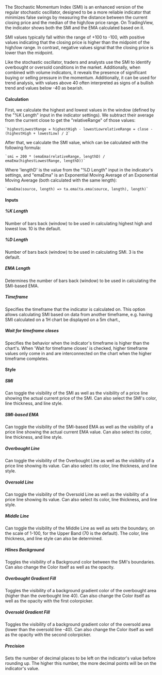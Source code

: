 The Stochastic Momentum Index (SMI) is an enhanced version of the regular stochastic oscillator, designed to be a more reliable indicator that minimizes false swings by measuring the distance between the current closing price and the median of the high/low price range. On TradingView, the indicator shows both the SMI and the EMA calculated based on it.

SMI values typically fall within the range of +100 to -100, with positive values indicating that the closing price is higher than the midpoint of the high/low range. In contrast, negative values signal that the closing price is lower than the midpoint.

Like the stochastic oscillator, traders and analysts use the SMI to identify overbought or oversold conditions in the market. Additionally, when combined with volume indicators, it reveals the presence of significant buying or selling pressure in the momentum. Additionally, it can be used for trend analysis, with values above 40 often interpreted as signs of a bullish trend and values below -40 as bearish.

#### Calculation

First, we calculate the highest and lowest values in the window (defined by the "%K Length" input in the indicator settings). We subtract their average from the current close to get the "relativeRange" of those values:

```
`highestLowestRange = highestHigh - lowestLowrelativeRange = close - (highestHigh + lowestLow) / 2`
```

After that, we calculate the SMI value, which can be calculated with the following formula:

```
`smi = 200 * (emaEma(relativeRange, lengthD) / emaEma(highestLowestRange, lengthD))`
```

Where 'lengthD' is the value from the "%D Length" input in the indicator's settings, and "emaEma" is an Exponential Moving Average of an Exponential Moving Average (both calculated with the same length):

```
`emaEma(source, length) => ta.ema(ta.ema(source, length), length)`
```

#### Inputs

#### 

##### %K Length

Number of bars back (window) to be used in calculating highest high and lowest low. 10 is the default.

##### %D Length

Number of bars back (window) to be used in calculating SMI. 3 is the default.

##### EMA Length

Determines the number of bars back (window) to be used in calculating the SMI-based EMA.

##### Timeframe

Specifies the timeframe that the indicator is calculated on. This option allows calculating SMI based on data from another timeframe, e.g. having SMI calculated on a 1H chart be displayed on a 5m chart.,

##### Wait for timeframe closes

Specifies the behavior when the indicator's timeframe is higher than the chart's. When 'Wait for timeframe closes' is checked, higher timeframe values only come in and are interconnected on the chart when the higher timeframe completes.

#### Style

##### SMI

Can toggle the visibility of the SMI as well as the visibility of a price line showing the actual current price of the SMI. Can also select the SMI's color, line thickness, and line style.

##### SMI-based EMA

Can toggle the visibility of the SMI-based EMA as well as the visibility of a price line showing the actual current EMA value. Can also select its color, line thickness, and line style.

##### Overbought Line

Can toggle the visibility of the Overbought Line as well as the visibility of a price line showing its value. Can also select its color, line thickness, and line style.

##### Oversold Line

Can toggle the visibility of the Oversold Line as well as the visibility of a price line showing its value. Can also select its color, line thickness, and line style.

##### Middle Line

Can toggle the visibility of the Middle Line as well as sets the boundary, on the scale of 1-100, for the Upper Band (70 is the default). The color, line thickness, and line style can also be determined.

##### Hlines Background

Toggles the visibility of a Background color between the SMI's boundaries. Can also change the Color itself as well as the opacity.

##### Overbought Gradient Fill

Toggles the visibility of a background gradient color of the overbought area (higher than the overbought line 40). Can also change the Color itself as well as the opacity with the first colorpicker.

##### Oversold Gradient Fill

Toggles the visibility of a background gradient color of the oversold area (lower than the oversold line -40). Can also change the Color itself as well as the opacity with the second colorpicker.

##### Precision

Sets the number of decimal places to be left on the indicator's value before rounding up. The higher this number, the more decimal points will be on the indicator's value.